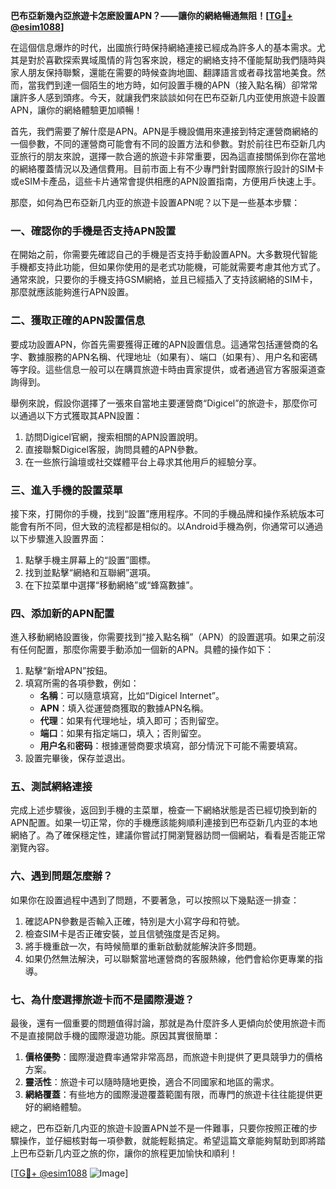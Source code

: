 **巴布亞新幾內亞旅遊卡怎麽設置APN？——讓你的網絡暢通無阻！[[TG💪+ @esim1088](https://t.me/s/esim1088)]**

在這個信息爆炸的时代，出國旅行時保持網絡連接已經成為許多人的基本需求。尤其是對於喜歡探索異域風情的背包客來說，穩定的網絡支持不僅能幫助我們隨時與家人朋友保持聯繫，還能在需要的時候查詢地圖、翻譯語言或者尋找當地美食。然而，當我們到達一個陌生的地方時，如何設置手機的APN（接入點名稱）卻常常讓許多人感到頭疼。今天，就讓我們來談談如何在巴布亞新几内亚使用旅遊卡設置APN，讓你的網絡體驗更加順暢！

首先，我們需要了解什麼是APN。APN是手機設備用來連接到特定運營商網絡的一個參數，不同的運營商可能會有不同的設置方法和參數。對於前往巴布亞新几内亚旅行的朋友來說，選擇一款合適的旅遊卡非常重要，因為這直接關係到你在當地的網絡覆蓋情況以及通信費用。目前市面上有不少專門針對國際旅行設計的SIM卡或eSIM卡產品，這些卡片通常會提供相應的APN設置指南，方便用戶快速上手。

那麼，如何為巴布亞新几内亚的旅遊卡設置APN呢？以下是一些基本步驟：

### 一、確認你的手機是否支持APN設置

在開始之前，你需要先確認自己的手機是否支持手動設置APN。大多數現代智能手機都支持此功能，但如果你使用的是老式功能機，可能就需要考慮其他方式了。通常來說，只要你的手機支持GSM網絡，並且已經插入了支持該網絡的SIM卡，那麼就應該能夠進行APN設置。

### 二、獲取正確的APN設置信息

要成功設置APN，你首先需要獲得正確的APN設置信息。這通常包括運營商的名字、數據服務的APN名稱、代理地址（如果有）、端口（如果有）、用户名和密碼等字段。這些信息一般可以在購買旅遊卡時由賣家提供，或者通過官方客服渠道查詢得到。

舉例來說，假設你選擇了一張來自當地主要運營商“Digicel”的旅遊卡，那麼你可以通過以下方式獲取其APN設置：
1. 訪問Digicel官網，搜索相關的APN設置說明。
2. 直接聯繫Digicel客服，詢問具體的APN參數。
3. 在一些旅行論壇或社交媒體平台上尋求其他用戶的經驗分享。

### 三、進入手機的設置菜單

接下來，打開你的手機，找到“設置”應用程序。不同的手機品牌和操作系統版本可能會有所不同，但大致的流程都是相似的。以Android手機為例，你通常可以通過以下步驟進入設置界面：
1. 點擊手機主屏幕上的“設置”圖標。
2. 找到並點擊“網絡和互聯網”選項。
3. 在下拉菜單中選擇“移動網絡”或“蜂窩數據”。

### 四、添加新的APN配置

進入移動網絡設置後，你需要找到“接入點名稱”（APN）的設置選項。如果之前沒有任何配置，那麼你需要手動添加一個新的APN。具體的操作如下：
1. 點擊“新增APN”按鈕。
2. 填寫所需的各項參數，例如：
   - **名稱**：可以隨意填寫，比如“Digicel Internet”。
   - **APN**：填入從運營商獲取的數據APN名稱。
   - **代理**：如果有代理地址，填入即可；否則留空。
   - **端口**：如果有指定端口，填入；否則留空。
   - **用户名**和**密码**：根據運營商要求填寫，部分情況下可能不需要填寫。
3. 設置完畢後，保存並退出。

### 五、測試網絡連接

完成上述步驟後，返回到手機的主菜單，檢查一下網絡狀態是否已經切換到新的APN配置。如果一切正常，你的手機應該能夠順利連接到巴布亞新几内亚的本地網絡了。為了確保穩定性，建議你嘗試打開瀏覽器訪問一個網站，看看是否能正常瀏覽內容。

### 六、遇到問題怎麼辦？

如果你在設置過程中遇到了問題，不要著急，可以按照以下幾點逐一排查：
1. 確認APN參數是否輸入正確，特別是大小寫字母和符號。
2. 檢查SIM卡是否正確安裝，並且信號強度是否足夠。
3. 將手機重啟一次，有時候簡單的重新啟動就能解決許多問題。
4. 如果仍然無法解決，可以聯繫當地運營商的客服熱線，他們會給你更專業的指導。

### 七、為什麼選擇旅遊卡而不是國際漫遊？

最後，還有一個重要的問題值得討論，那就是為什麼許多人更傾向於使用旅遊卡而不是直接開啟手機的國際漫遊功能。原因其實很簡單：
1. **價格優勢**：國際漫遊費率通常非常高昂，而旅遊卡則提供了更具競爭力的價格方案。
2. **靈活性**：旅遊卡可以隨時隨地更換，適合不同國家和地區的需求。
3. **網絡覆蓋**：有些地方的國際漫遊覆蓋範圍有限，而專門的旅遊卡往往能提供更好的網絡體驗。

總之，巴布亞新几内亚的旅遊卡設置APN並不是一件難事，只要你按照正確的步驟操作，並仔細核對每一項參數，就能輕鬆搞定。希望這篇文章能夠幫助到即將踏上巴布亞新几内亚之旅的你，讓你的旅程更加愉快和順利！

[[TG💪+ @esim1088](https://t.me/s/esim1088) ![Image](https://i.postimg.cc/4NQfJmqS/Snipaste-2025-05-13-00-14-12.png)]
